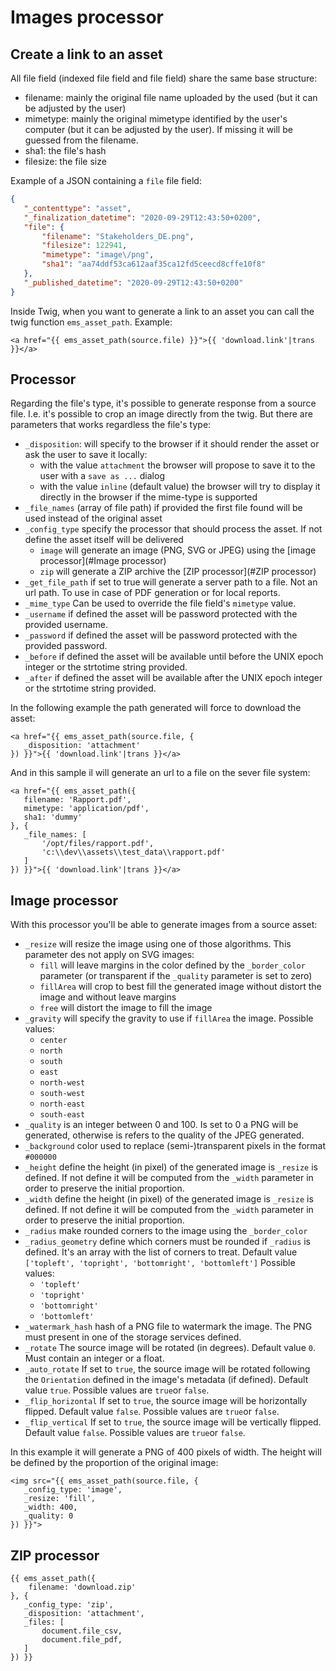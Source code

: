 # Images processor

## Create a link to an asset

All file field (indexed file field and file field) share the same base structure:

 - filename: mainly the original file name uploaded by the used (but it can be adjusted by the user)
 - mimetype: mainly the original mimetype identified by the user's computer (but it can be adjusted by the user). If missing it will be guessed from the filename.
 - sha1: the file's hash
 - filesize: the file size
 
 Example of a JSON containing a `file` file field:
 ```json
{
    "_contenttype": "asset",
    "_finalization_datetime": "2020-09-29T12:43:50+0200",
    "file": {
        "filename": "Stakeholders_DE.png",
        "filesize": 122941,
        "mimetype": "image\/png",
        "sha1": "aa74ddf53ca612aaf35ca12fd5ceecd8cffe10f8"
    },
    "_published_datetime": "2020-09-29T12:43:50+0200"
}
```

Inside Twig, when you want to generate a link to an asset you can call the twig function `ems_asset_path`. Example:

```twig
<a href="{{ ems_asset_path(source.file) }}">{{ 'download.link'|trans }}</a>
```

## Processor
Regarding the file's type, it's possible to generate response from a source file. I.e. it's possible to crop an image directly from the twig. But there are parameters that works regardless the file's type:
 - `_disposition`: will specify to the browser if it should render the asset or ask the user to save it locally:
    - with the value `attachment` the browser will propose to save it to the user with a `save as ...` dialog
    - with the value `inline` (default value) the browser will try to display it directly in the browser if the mime-type is supported
 - `_file_names` (array of file path) if provided the first file found will be used instead of the original asset 
 - `_config_type` specify the processor that should process the asset. If not define the asset itself will be delivered
    - `image` will generate an image (PNG, SVG or JPEG) using the [image processor](#Image processor)
    - `zip` will generate a ZIP archive the [ZIP processor](#ZIP processor)
 - `_get_file_path` if set to true will generate a server path to a file. Not an url path. To use in case of PDF generation or for local reports.
 - `_mime_type` Can be used to override the file field's `mimetype` value.
 - `_username` if defined the asset will be password protected with the provided username.
 - `_password` if defined the asset will be password protected with the provided password.
 - `_before` if defined the asset will be available until before the UNIX epoch integer or the strtotime string provided.
 - `_after` if defined the asset will be available after the UNIX epoch integer or the strtotime string provided.
 
In the following example the path generated will force to download the asset:
```twig
<a href="{{ ems_asset_path(source.file, {
   _disposition: 'attachment' 
}) }}">{{ 'download.link'|trans }}</a>
```

And in this sample il will generate an url to a file on the sever file system:
```twig
<a href="{{ ems_asset_path({
   filename: 'Rapport.pdf',
   mimetype: 'application/pdf',
   sha1: 'dummy'
}, {
   _file_names: [
       '/opt/files/rapport.pdf',
       'c:\\dev\\assets\\test_data\\rapport.pdf'
   ]
}) }}">{{ 'download.link'|trans }}</a>
```

## Image processor

With this processor you'll be able to generate images from a source asset:
 - `_resize` will resize the image using one of those algorithms. This parameter des not apply on SVG images:
     - `fill` will leave margins in the color defined by the `_border_color` parameter (or transparent if the `_quality` parameter is set to zero)
     - `fillArea` will crop to best fill the generated image without distort the image and without leave margins 
     - `free` will distort the image to fill the image
 - `_gravity` will specify the gravity to use if `fillArea` the image. Possible values:
     - `center`
     - `north`
     - `south`
     - `east`
     - `north-west`
     - `south-west`
     - `north-east`
     - `south-east`
 - `_quality` is an integer between 0 and 100. Is set to 0 a PNG will be generated, otherwise is refers to the quality of the JPEG generated. 
 - `_background` color used to replace (semi-)transparent pixels in the format `#000000`
 - `_height` define the height (in pixel) of the generated image is `_resize` is defined. If not define it will be computed from the `_width` parameter in order to preserve the initial proportion.
 - `_width` define the height (in pixel) of the generated image is `_resize` is defined. If not define it will be computed from the `_width` parameter in order to preserve the initial proportion.
 - `_radius` make rounded corners to the image using the `_border_color`
 - `_radius_geometry` define which corners must be rounded if `_radius` is defined. It's an array with the list of corners to treat. Default value `['topleft', 'topright', 'bottomright', 'bottomleft']` Possible values:
     - `'topleft'`
     - `'topright'`
     - `'bottomright'`
     - `'bottomleft'`
 - `_watermark_hash` hash of a PNG file to watermark the image. The PNG must present in one of the storage services defined.
 - `_rotate` The source image will be rotated (in degrees). Default value `0`. Must contain an integer or a float.
 - `_auto_rotate` If set to `true`, the source image will be rotated following the `Orientation` defined in the image's metadata (if defined). Default value `true`. Possible values are `true`or `false`.
 - `_flip_horizontal` If set to `true`, the source image will be horizontally flipped. Default value `false`. Possible values are `true`or `false`.
 - `_flip_vertical` If set to `true`, the source image will be vertically flipped. Default value `false`. Possible values are `true`or `false`.

In this example it will generate a PNG of 400 pixels of width. The height will be defined by the proportion of the original image:
```twig
<img src="{{ ems_asset_path(source.file, {
   _config_type: 'image',
   _resize: 'fill',
   _width: 400,
   _quality: 0        
}) }}">
```

## ZIP processor

```twig
{{ ems_asset_path({
    filename: 'download.zip'
}, {
   _config_type: 'zip',
   _disposition: 'attachment',       
   _files: [
       document.file_csv,
       document.file_pdf,       
   ]
}) }}
```
